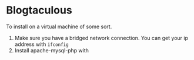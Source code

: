 Blogtaculous
=======

To install on a virtual machine of some sort. 
1.  Make sure you have a bridged network connection. You can get your ip address with `ifconfig`
2.  Install apache-mysql-php with 
